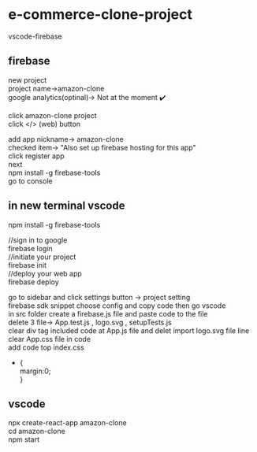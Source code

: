 # e-commerce-clone-project

vscode-firebase

firebase
---
new project<br/>
project name->amazon-clone<br/>
google analytics(optinal)-> Not at the moment :heavy_check_mark:<br/>

click amazon-clone project<br/>
click </> (web) button<br/>

add app nickname-> amazon-clone<br/>
checked item-> "Also set up firebase hosting for this app"<br/>
click register app<br/>
next<br/>
npm install -g firebase-tools<br/>
go to console<br/>

in new terminal vscode
---
npm install -g firebase-tools

//sign in to google<br/>
firebase login<br/>
//initiate your project<br/>
firebase init<br/>
//deploy your web app<br/>
firebase deploy<br/>

go to sidebar and click settings button -> project setting<br/>
firebase sdk snippet choose config and copy code then go vscode<br/>
in src folder create a firebase.js file and paste code to the file</br>
delete 3 file-> App.test.js , logo.svg , setupTests.js</br>
clear div tag included code at App.js file and delet import logo.svg file line</br>
clear App.css file in code</br>
add code top index.css</br>
  * {</br>
    margin:0;</br>
  }</br>


vscode
---
npx create-react-app amazon-clone<br/>
cd amazon-clone<br/>
npm start<br/>

